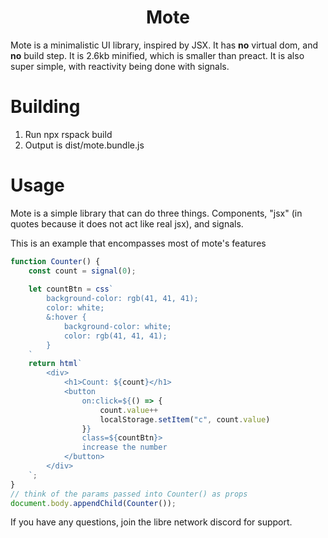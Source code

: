 <h1 align="center">Mote</h1>

Mote is a minimalistic UI library, inspired by JSX. It has **no** virtual dom, and **no** build step. It is 2.6kb minified, which is smaller than preact. It is also super simple, with reactivity being done with signals.

# Building 
1. Run npx rspack build
2. Output is dist/mote.bundle.js

# Usage 
Mote is a simple library that can do three things. Components, "jsx" (in quotes because it does not act like real jsx), and signals.      

This is an example that encompasses most of mote's features   
```js
function Counter() {    
    const count = signal(0);   
                
    let countBtn = css`   
        background-color: rgb(41, 41, 41);   
        color: white;   
        &:hover {    
            background-color: white;     
            color: rgb(41, 41, 41);    
        }    
    `    
    return html`    
        <div>    
            <h1>Count: ${count}</h1>     
            <button       
                on:click=${() => {
                    count.value++
                    localStorage.setItem("c", count.value)
                }}   
                class=${countBtn}>    
                increase the number     
            </button>    
        </div>    
    `;    
}    
// think of the params passed into Counter() as props
document.body.appendChild(Counter());
```
    
If you have any questions, join the libre network discord for support.   